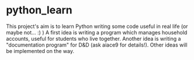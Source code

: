 python_learn
============

This project's aim is to learn Python writing some code useful in real life (or maybe not... :) )
A first idea is writing a program which manages household accounts, useful for students who live together.
Another idea is writing a "documentation program" for D&D (ask aiace9 for details!).
Other ideas will be implemented on the way.
